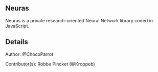 ## Neuras ##
Neuras is a private research-oriented Neural Network library coded in JavaScript.

## Details ##
Author: @ChocoParrot

Contributor(s): Robbe Pincket (@Kroppeb)
